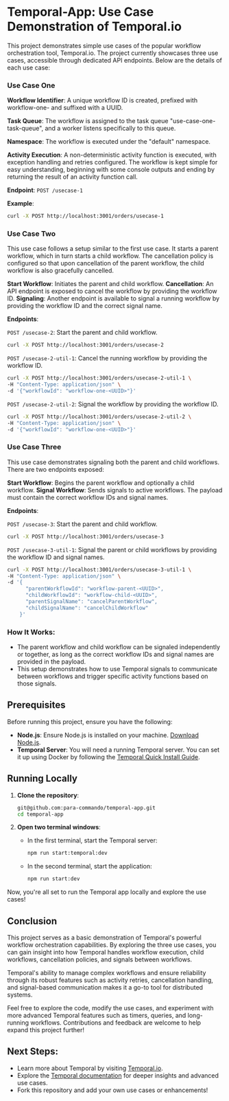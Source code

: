 # Temporal-App: Use Case Demonstration of Temporal.io
This project demonstrates simple use cases of the popular workflow orchestration tool, Temporal.io. The project currently showcases three use cases, accessible through dedicated API endpoints. Below are the details of each use case:

###  Use Case One

**Workflow Identifier**: A unique workflow ID is created, prefixed with workflow-one- and suffixed with a UUID.

**Task Queue**: The workflow is assigned to the task queue "use-case-one-task-queue", and a worker listens specifically to this queue.

**Namespace**: The workflow is executed under the "default" namespace.

**Activity Execution**: A non-deterministic activity function is executed, with exception handling and retries configured.
The workflow is kept simple for easy understanding, beginning with some console outputs and ending by returning the result of an activity function call.

**Endpoint**: `POST /usecase-1`

**Example**:
```bash
curl -X POST http://localhost:3001/orders/usecase-1
```


### Use Case Two
This use case follows a setup similar to the first use case. It starts a parent workflow, which in turn starts a child workflow. The cancellation policy is configured so that upon cancellation of the parent workflow, the child workflow is also gracefully cancelled.

**Start Workflow**: Initiates the parent and child workflow.
**Cancellation**: An API endpoint is exposed to cancel the workflow by providing the workflow ID.
**Signaling**: Another endpoint is available to signal a running workflow by providing the workflow ID and the correct signal name.

**Endpoints**:


`POST /usecase-2`: Start the parent and child workflow.

```bash
curl -X POST http://localhost:3001/orders/usecase-2
```

`POST /usecase-2-util-1`: Cancel the running workflow by providing the workflow ID.

```bash
curl -X POST http://localhost:3001/orders/usecase-2-util-1 \
-H "Content-Type: application/json" \
-d '{"workflowId": "workflow-one-<UUID>"}'
```

`POST /usecase-2-util-2`: Signal the workflow by providing the workflow ID.

```bash
curl -X POST http://localhost:3001/orders/usecase-2-util-2 \
-H "Content-Type: application/json" \
-d '{"workflowId": "workflow-one-<UUID>"}'
```


### Use Case Three
This use case demonstrates signaling both the parent and child workflows. There are two endpoints exposed:

**Start Workflow**: Begins the parent workflow and optionally a child workflow.
**Signal Workflow**: Sends signals to active workflows. The payload must contain the correct workflow IDs and signal names.

**Endpoints**:


`POST /usecase-3`: Start the parent and child workflow.

```bash
curl -X POST http://localhost:3001/orders/usecase-3
```

`POST /usecase-3-util-1`: Signal the parent or child workflows by providing the workflow ID and signal names.
```bash
curl -X POST http://localhost:3001/orders/usecase-3-util-1 \
-H "Content-Type: application/json" \
-d '{
      "parentWorkflowId": "workflow-parent-<UUID>",
      "childWorkflowId": "workflow-child-<UUID>",
      "parentSignalName": "cancelParentWorkflow",
      "childSignalName": "cancelChildWorkflow"
    }'
```
### How It Works:
 - The parent workflow and child workflow can be signaled independently or together, as long as the correct workflow IDs and signal names are provided in the payload.
 - This setup demonstrates how to use Temporal signals to communicate between workflows and trigger specific activity functions based on those signals.

## Prerequisites

Before running this project, ensure you have the following:

- **Node.js**: Ensure Node.js is installed on your machine. [Download Node.js](https://nodejs.org/en/download/).
- **Temporal Server**: You will need a running Temporal server. You can set it up using Docker by following the [Temporal Quick Install Guide](https://learn.temporal.io/getting_started/typescript/dev_environment/).

## Running Locally

1. **Clone the repository**:
   ```bash
   git@github.com:para-commando/temporal-app.git
   cd temporal-app
   ```

2. **Open two terminal windows**:

   - In the first terminal, start the Temporal server:
     ```bash
     npm run start:temporal:dev
     ```

   - In the second terminal, start the application:
     ```bash
     npm run start:dev
     ```

Now, you're all set to run the Temporal app locally and explore the use cases!


## Conclusion

This project serves as a basic demonstration of Temporal's powerful workflow orchestration capabilities. By exploring the three use cases, you can gain insight into how Temporal handles workflow execution, child workflows, cancellation policies, and signals between workflows.

Temporal's ability to manage complex workflows and ensure reliability through its robust features such as activity retries, cancellation handling, and signal-based communication makes it a go-to tool for distributed systems.

Feel free to explore the code, modify the use cases, and experiment with more advanced Temporal features such as timers, queries, and long-running workflows. Contributions and feedback are welcome to help expand this project further!

## Next Steps:
- Learn more about Temporal by visiting [Temporal.io](https://temporal.io/).
- Explore the [Temporal documentation](https://docs.temporal.io/) for deeper insights and advanced use cases.
- Fork this repository and add your own use cases or enhancements!

